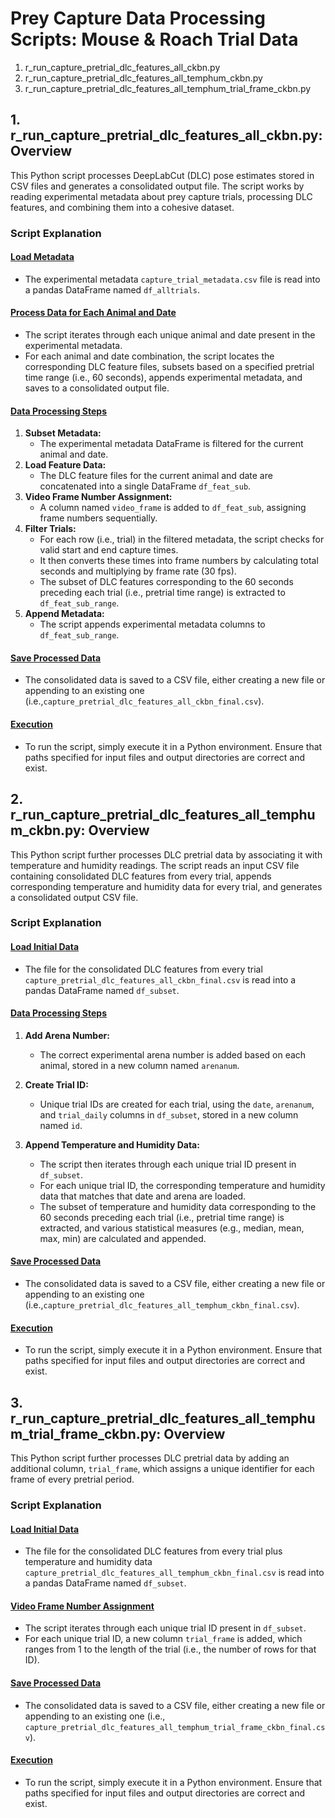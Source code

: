 # Prey Capture Data Processing Scripts: Mouse & Roach Trial Data

1. r_run_capture_pretrial_dlc_features_all_ckbn.py
2. r_run_capture_pretrial_dlc_features_all_temphum_ckbn.py
3. r_run_capture_pretrial_dlc_features_all_temphum_trial_frame_ckbn.py

## 1. r_run_capture_pretrial_dlc_features_all_ckbn.py: Overview
This Python script processes DeepLabCut (DLC) pose estimates stored in CSV files and generates a consolidated output file. The script works by reading experimental metadata about prey capture trials, processing DLC features, and combining them into a cohesive dataset.

### Script Explanation

#### <ins>Load Metadata</ins>
- The experimental metadata `capture_trial_metadata.csv` file is read into a pandas DataFrame named `df_alltrials`.

#### <ins>Process Data for Each Animal and Date</ins>
- The script iterates through each unique animal and date present in the experimental metadata.
- For each animal and date combination, the script locates the corresponding DLC feature files, subsets based on a specified pretrial time range (i.e., 60 seconds), appends experimental metadata, and saves to a consolidated output file.

#### <ins>Data Processing Steps</ins>
1. **Subset Metadata:** 
    - The experimental metadata DataFrame is filtered for the current animal and date.
2. **Load Feature Data:**
    - The DLC feature files for the current animal and date are concatenated into a single DataFrame `df_feat_sub`.
3. **Video Frame Number Assignment:**
    - A column named `video_frame` is added to `df_feat_sub`, assigning frame numbers sequentially.
4. **Filter Trials:**
    - For each row (i.e., trial) in the filtered metadata, the script checks for valid start and end capture times.
    - It then converts these times into frame numbers by calculating total seconds and multiplying by frame rate (30 fps).
    - The subset of DLC features corresponding to the 60 seconds preceding each trial (i.e., pretrial time range) is extracted to `df_feat_sub_range`.
5. **Append Metadata:**
    - The script appends experimental metadata columns to `df_feat_sub_range`.

#### <ins>Save Processed Data</ins>
- The consolidated data is saved to a CSV file, either creating a new file or appending to an existing one (i.e.,`capture_pretrial_dlc_features_all_ckbn_final.csv`).

#### <ins>Execution</ins>
- To run the script, simply execute it in a Python environment. Ensure that paths specified for input files and output directories are correct and exist.

## 2. r_run_capture_pretrial_dlc_features_all_temphum_ckbn.py: Overview
This Python script further processes DLC pretrial data by associating it with temperature and humidity readings. The script reads an input CSV file containing consolidated DLC features from every trial, appends corresponding temperature and humidity data for every trial, and generates a consolidated output CSV file.

### Script Explanation

#### <ins>Load Initial Data</ins>
- The file for the consolidated DLC features from every trial `capture_pretrial_dlc_features_all_ckbn_final.csv` is read into a pandas DataFrame named `df_subset`.

#### <ins>Data Processing Steps</ins>
1. **Add Arena Number:** 
    - The correct experimental arena number is added based on each animal, stored in a new column named `arenanum`.

2. **Create Trial ID:** 
    - Unique trial IDs are created for each trial, using the `date`, `arenanum`, and `trial_daily` columns in `df_subset`, stored in a new column named `id`.

3. **Append Temperature and Humidity Data:** 
    - The script then iterates through each unique trial ID present in `df_subset`.
    - For each unique trial ID, the corresponding temperature and humidity data that matches that date and arena are loaded.
    - The subset of temperature and humidity data corresponding to the 60 seconds preceding each trial (i.e., pretrial time range) is extracted, and various statistical measures (e.g., median, mean, max, min) are calculated and appended.


#### <ins>Save Processed Data</ins>
- The consolidated data is saved to a CSV file, either creating a new file or appending to an existing one (i.e.,`capture_pretrial_dlc_features_all_temphum_ckbn_final.csv`).

#### <ins>Execution</ins>
- To run the script, simply execute it in a Python environment. Ensure that paths specified for input files and output directories are correct and exist.

## 3. r_run_capture_pretrial_dlc_features_all_temphum_trial_frame_ckbn.py: Overview
This Python script further processes DLC pretrial data by adding an additional column, `trial_frame`, which assigns a unique identifier for each frame of every pretrial period.

### Script Explanation

#### <ins>Load Initial Data</ins>
- The file for the consolidated DLC features from every trial plus temperature and humidity data `capture_pretrial_dlc_features_all_temphum_ckbn_final.csv` is read into a pandas DataFrame named `df_subset`.

#### <ins>Video Frame Number Assignment</ins>
- The script iterates through each unique trial ID present in `df_subset`.
- For each unique trial ID, a new column `trial_frame` is added, which ranges from 1 to the length of the trial (i.e., the number of rows for that ID).

#### <ins>Save Processed Data</ins>
- The consolidated data is saved to a CSV file, either creating a new file or appending to an existing one (i.e., `capture_pretrial_dlc_features_all_temphum_trial_frame_ckbn_final.csv`).

#### <ins>Execution</ins>
- To run the script, simply execute it in a Python environment. Ensure that paths specified for input files and output directories are correct and exist.